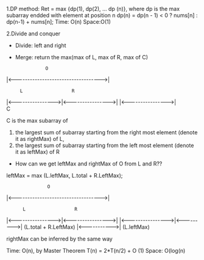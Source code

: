 
1.DP method: 
 Ret = max {dp(1), dp(2), ... dp (n)}, where dp is the max subarray endded with element at position n
 dp(n) = dp(n - 1) < 0 ? nums[n] : dp(n-1) + nums[n];
 Time: O(n)
 Space:O(1)

 

2.Divide and conquer
- Divide: left and right

- Merge: return the max(max of L, max of R, max of C)

                 O
|<----------------------------------->|

         L                  R
|<---------------->|<---------------->|
           |<---------------->|     
                   C

 C is the max subarray of 
   1. the largest sum of subarray starting from the right most element (denote it as rightMax) of L, 
   2. the largest sum of subarray starting from the left most element (denote it as leftMax) of R

- How can we get leftMax and rightMax of O from L and R??

 leftMax = max (L.leftMax, L.total + R.LeftMax);
 
                   O
 |<----------------------------------->|
 
          L                  R
 |<---------------->|<---------------->|
 |<---------------->|<--------->|  (L.total + R.LeftMax)
 |<----------->| (L.leftMax)

 rightMax can be inferred by the same way

  Time: O(n), by Master Theorem T(n) = 2*T(n/2) + O (1)
 Space: O(log(n)
